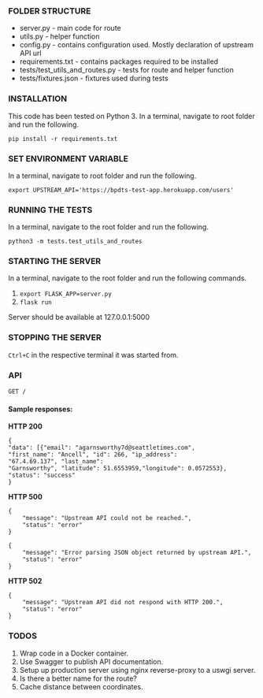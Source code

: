 ### FOLDER STRUCTURE
- server.py - main code for route
- utils.py - helper function
- config.py - contains configuration used. Mostly declaration of upstream API url
- requirements.txt - contains packages required to be installed
- tests/test_utils_and_routes.py - tests for route and helper function
- tests/fixtures.json - fixtures used during tests

### INSTALLATION
This code has been tested on Python 3. 
In a terminal, navigate to root folder and run the following.

    pip install -r requirements.txt

### SET ENVIRONMENT VARIABLE
In a terminal, navigate to root folder and run the following.

`export UPSTREAM_API='https://bpdts-test-app.herokuapp.com/users'`

### RUNNING THE TESTS
In a terminal, navigate to the root folder and run the following.

    python3 -m tests.test_utils_and_routes

### STARTING THE SERVER
In a terminal, navigate to the root folder and run the following commands.

1. `export FLASK_APP=server.py`
2. `flask run`

Server should be available at 127.0.0.1:5000

### STOPPING THE SERVER
`Ctrl+C` in the respective terminal it was started from.

### API
    GET /

#### Sample responses:
**HTTP 200**

    {
    "data": [{"email": "agarnsworthy7d@seattletimes.com", 
    "first_name": "Ancell", "id": 266, "ip_address": 
    "67.4.69.137", "last_name": 
    "Garnsworthy", "latitude": 51.6553959,"longitude": 0.0572553},
    "status": "success"    
    }

**HTTP 500**

    {
        "message": "Upstream API could not be reached.",
        "status": "error"    
    }

    {
        "message": "Error parsing JSON object returned by upstream API.",
        "status": "error"    
    }

**HTTP 502**

    {
        "message": "Upstream API did not respond with HTTP 200.",
        "status": "error"    
    }


### TODOS
1. Wrap code in a Docker container.
2. Use Swagger to publish API documentation.
3. Setup up production server using nginx reverse-proxy to a uswgi server.
4. Is there a better name for the route?
5. Cache distance between coordinates.